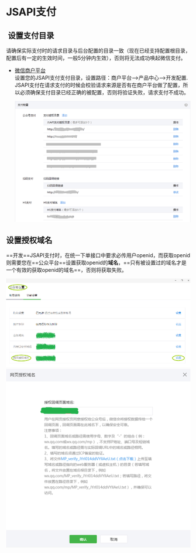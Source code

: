 # JSAPI支付  

##  设置支付目录

请确保实际支付时的请求目录与后台配置的目录一致（现在已经支持配置根目录，配置后有一定的生效时间，一般5分钟内生效），否则将无法成功唤起微信支付。

- [微信商户平台][weixin_pay_id]  
  设置您的JSAPI支付支付目录，设置路径：商户平台-->产品中心-->开发配置.  
  JSAPI支付在请求支付的时候会校验请求来源是否有在商户平台做了配置，所以必须确保支付目录已经正确的被配置，否则将验证失败，请求支付不成功。  
  
  ![JSAPI pay configure](jsapi_pay_config.png "JSAPI pay configure")
  
  
## 设置授权域名  
==开发==JSAPI支付时，在统一下单接口中要求必传用户openid，而获取openid则需要您在==公众平台==设置获取openid的**域名**，==只有被设置过的域名才是一个有效的获取openid的域名==，否则将获取失败。  

![JSAPI pay domain configure](jsapi_pay_domain_config.png "JSAPI pay domain config")
![JSAPI pay domain configure](jsapi_pay_domain_config_2.png "JSAPI pay domain config")


[weixin_pay_id]: pay.weixin.qq.com